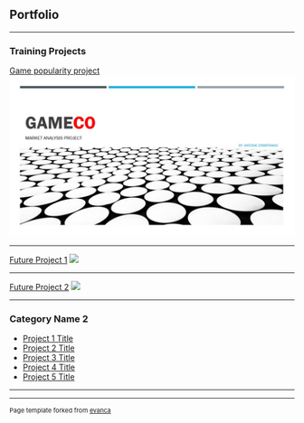 ## Portfolio

---

### Training Projects 

[Game popularity project](/sample_page)
<img src="images/GameCo_front_page.jpg?raw=true"/>

---
[Future Project 1](/pdf/sample_presentation.pdf)
<img src="images/dummy_thumbnail.jpg?raw=true"/>

---
[Future Project 2](http://example.com/)
<img src="images/dummy_thumbnail.jpg?raw=true"/>

---

### Category Name 2

- [Project 1 Title](http://example.com/)
- [Project 2 Title](http://example.com/)
- [Project 3 Title](http://example.com/)
- [Project 4 Title](http://example.com/)
- [Project 5 Title](http://example.com/)

---




---
<p style="font-size:11px">Page template forked from <a href="https://github.com/evanca/quick-portfolio">evanca</a></p>
<!-- Remove above link if you don't want to attibute -->
